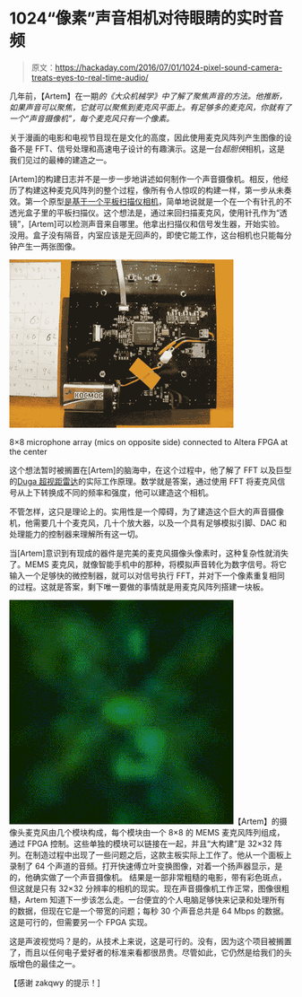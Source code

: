 # 1024“像素”声音相机对待眼睛的实时音频

> 原文：<https://hackaday.com/2016/07/01/1024-pixel-sound-camera-treats-eyes-to-real-time-audio/>

几年前，【Artem】在一期*的《大众机械学》中了解了聚焦声音的方法。他推断，如果声音可以聚焦，它就可以聚焦到麦克风平面上。有足够多的麦克风，你就有了一个“声音摄像机”，每个麦克风只有一个像素。*

关于漫画的电影和电视节目现在是文化的高度，因此使用麦克风阵列产生图像的设备不是 FFT、信号处理和高速电子设计的有趣演示。这是一台*超胆侠*相机，这是我们见过的最棒的建造之一。

[Artem]的构建日志并不是一步一步地讲述如何制作一个声音摄像机。相反，他经历了构建这种麦克风阵列的整个过程，像所有令人惊叹的构建一样，第一步从未奏效。第一个原型[是基于一个平板扫描仪相机](http://www.ribbonfarm.com/2016/05/12/artem-vs-predator/)，简单地说就是一个在一个有针孔的不透光盒子里的平板扫描仪。这个想法是，通过来回扫描麦克风，使用针孔作为“透镜”，[Artem]可以检测声音来自哪里。他拿出扫描仪和信号发生器，开始实验。没用。盒子没有隔音，内室应该是无回声的，即使它能工作，这台相机也只能每分钟产生一两张图像。

[![back](img/374f15bc57514720cb06e84a381aeb66.png)](https://hackaday.com/wp-content/uploads/2016/06/back.jpg)

8×8 microphone array (mics on opposite side) connected to Altera FPGA at the center

这个想法暂时被搁置在[Artem]的脑海中，在这个过程中，他了解了 FFT 以及巨型的[Duga 超视距雷达](https://en.wikipedia.org/wiki/Duga_radar)的实际工作原理。数学就是答案，通过使用 FFT 将麦克风信号从上下转换成不同的频率和强度，他可以建造这个相机。

不管怎样，这只是理论上的。实用性是一个障碍，为了建造这个巨大的声音摄像机，他需要几十个麦克风，几十个放大器，以及一个具有足够模拟引脚、DAC 和处理能力的控制器来理解所有这一切。

当[Artem]意识到有现成的器件是完美的麦克风摄像头像素时，这种复杂性就消失了。MEMS 麦克风，就像智能手机中的那种，将模拟声音转化为数字信号。将它输入一个足够快的微控制器，就可以对信号执行 FFT，并对下一个像素重复相同的过程。这就是答案，剩下唯一要做的事情就是用麦克风阵列搭建一块板。

![4x4](img/88b8a35189b2379f8cea2f345aca3526.png)【Artem】的摄像头麦克风由几个模块构成，每个模块由一个 8×8 的 MEMS 麦克风阵列组成，通过 FPGA 控制。这些单独的模块可以链接在一起，并且“大构建”是 32×32 阵列。在制造过程中出现了一些问题之后，这款主板实际上工作了。他从一个面板上录制了 64 个声道的音频。打开快速傅立叶变换图像，对着一个扬声器显示，是的，他确实做了一个声音摄像机。
结果是一部非常粗糙的电影，带有彩色斑点，但这就是只有 32×32 分辨率的相机的现实。现在声音摄像机工作正常，图像很粗糙，Artem 知道下一步该怎么走。一台便宜的个人电脑足够快来记录和处理所有的数据，但现在它是一个带宽的问题；每秒 30 个声音总共是 64 Mbps 的数据。这是可行的，但需要另一个 FPGA 实现。

这是声波视觉吗？是的，从技术上来说，这是可行的。没有，因为这个项目被搁置了，而且以任何电子爱好者的标准来看都很昂贵。尽管如此，它仍然是给我们的头版增色的最佳之一。

【感谢 zakqwy 的提示！]